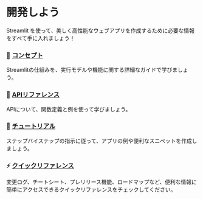 # 開発しよう

Streamlit を使って、美しく高性能なウェブアプリを作成するために必要な情報をすべて手に入れましょう！

### 📘 [コンセプト](/contents/develop/concepts)
Streamlitの仕組みを、実行モデルや機能に関する詳細なガイドで学びましょう。

### 📄 [APIリファレンス](/contents/develop/api-reference)
APIについて、関数定義と例を使って学びましょう。

### 🚀 [チュートリアル](/contents/develop/tutorials)
ステップバイステップの指示に従って、アプリの例や便利なスニペットを作成しましょう。

### ⚡ [クイックリファレンス](/contents/develop/quick-reference)
変更ログ、チートシート、プレリリース機能、ロードマップなど、便利な情報に簡単にアクセスできるクイックリファレンスをチェックしてください。
